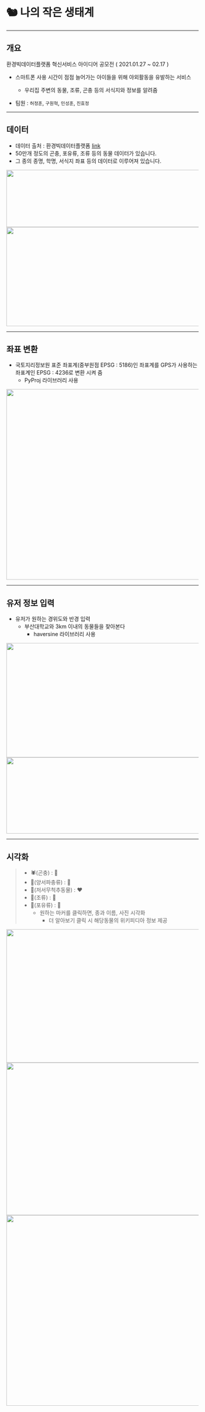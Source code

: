 # 🐿 나의 작은 생태계

---

## 개요

환경빅데이터플랫폼 혁신서비스 아이디어 공모전 ( 2021.01.27 ~ 02.17 ) 

- 스마트폰 사용 시간이 점점 늘어가는 아이들을 위해 야외활동을 유발하는 서비스

  - 우리집 주변의 동물, 조류, 곤충 등의 서식지와 정보를 알려줌

-  팀원 : `허정훈`,  `구원혁`, `민성훈`, `진효정`

---

  

## 데이터

* 데이터 출처 :  환경빅데이터플랫폼 [link]((https://www.bigdata-environment.kr/user/data_market/list.do))
* 50만개 정도의 곤충, 포유류, 조류 등의 동물 데이터가 있습니다.
* 그 종의 종명, 학명, 서식지 좌표 등의 데이터로 이루어져 있습니다.

<img src = "https://user-images.githubusercontent.com/54921730/107643279-45290d80-6cb9-11eb-848e-4273c080134b.png" width = 1000 height = 150/>

<img src = "https://user-images.githubusercontent.com/54921730/107643337-5a05a100-6cb9-11eb-956d-3ea289a75d05.png" width = 1000 height = 260/>

---



## 좌표 변환

* 국토지리정보원 표준 좌표계(중부원점 EPSG : 5186)인 좌표계를 GPS가 사용하는 좌표계인 EPSG : 4236로 변환 시켜 줌
  * PyProj 라이브러리 사용
  
<img src = "https://user-images.githubusercontent.com/54921730/107644665-10b65100-6cbb-11eb-8c11-ffbc217ab57b.png" width = 1000 height = 500/>

---


## 유저 정보 입력

* 유저가 원하는 경위도와 반경 입력
    * 부산대학교와 3km 이내의 동물들을 찾아본다
      * haversine 라이브러리 사용
      
<img src = "https://user-images.githubusercontent.com/54921730/107645442-047ec380-6cbc-11eb-8f68-f7d2f3b51dfc.png" width = 1000 height = 300/>

<img src = "https://user-images.githubusercontent.com/54921730/107645865-9dadda00-6cbc-11eb-8cd2-257f61eb2f28.png" width = 1000 height = 200/>

---

## 시각화

>   - 🕷(곤충) : 💛
>   - 🐍(양서파충류) : 💙 
> - 🐛(저서무척추동물) : ❤️
> - 🦅(조류) : 💜
> - 🦝(포유류) : 💚
>   - 원하는 마커를 클릭하면, 종과 이름, 사진 시각화 
>     - 더 알아보기 클릭 시 해당동물의 위키피디아 정보 제공

<img src = "https://user-images.githubusercontent.com/51190752/107869190-9bbb6500-6ece-11eb-8441-f167805a69d1.jpg" width = 1000 height = 350/>

<img src = "https://user-images.githubusercontent.com/51190752/107869200-b8f03380-6ece-11eb-9380-816feabad8ea.jpg" width = 1000 height = 400/>

<img src = "https://user-images.githubusercontent.com/51190752/107868979-a7a62780-6ecc-11eb-9bc0-f22bba459586.jpg" width = 1000 height = 500/>

